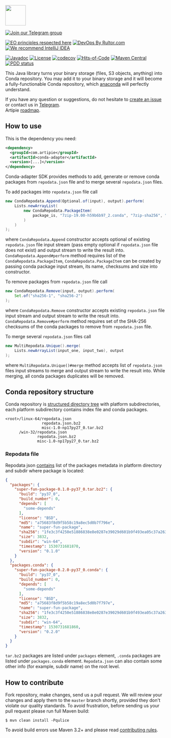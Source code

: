 <a href="http://artipie.com"><img src="https://www.artipie.com/logo.svg" width="64px" height="64px"/></a>

[![Join our Telegram group](https://img.shields.io/badge/Join%20us-Telegram-blue?&logo=telegram&?link=http://right&link=http://t.me/artipie)](http://t.me/artipie)

[![EO principles respected here](https://www.elegantobjects.org/badge.svg)](https://www.elegantobjects.org)
[![DevOps By Rultor.com](http://www.rultor.com/b/artipie/conda-adapter)](http://www.rultor.com/p/artipie/conda-adapter)
[![We recommend IntelliJ IDEA](https://www.elegantobjects.org/intellij-idea.svg)](https://www.jetbrains.com/idea/)

[![Javadoc](http://www.javadoc.io/badge/com.artipie/conda-adapter.svg)](http://www.javadoc.io/doc/com.artipie/conda-adapter)
[![License](https://img.shields.io/badge/license-MIT-green.svg)](https://github.com/artipie/conda-adapter/blob/master/LICENSE)
[![codecov](https://codecov.io/gh/artipie/conda-adapter/branch/master/graph/badge.svg)](https://codecov.io/gh/artipie/conda-adapter)
[![Hits-of-Code](https://hitsofcode.com/github/artipie/conda-adapter)](https://hitsofcode.com/view/github/artipie/conda-adapter)
[![Maven Central](https://img.shields.io/maven-central/v/com.artipie/conda-adapter.svg)](https://maven-badges.herokuapp.com/maven-central/com.artipie/conda-adapter)
[![PDD status](http://www.0pdd.com/svg?name=artipie/conda-adapter)](http://www.0pdd.com/p?name=artipie/conda-adapter)

This Java library turns your binary storage (files, S3 objects, anything) into Conda repository.
You may add it to your binary storage and it will become a fully-functionable Conda repository, 
which [anaconda](https://anaconda.org/) will perfectly understand.

If you have any question or suggestions, do not hesitate to [create an issue](https://github.com/artipie/conda-adapter/issues/new)
or contact us in [Telegram](https://t.me/artipie).  
Artipie [roadmap](https://github.com/orgs/artipie/projects/3).

## How to use

This is the dependency you need:

```xml
<dependency>
  <groupId>com.artipie</groupId>
  <artifactId>conda-adapter</artifactId>
  <version>[...]</version>
</dependency>
```

Conda-adapter SDK provides methods to add, generate or remove conda packages from `repodata.json` file and
to merge several `repodata.json` files.

To add packages into `repodata.json` file call
```java
new CondaRepodata.Append(Optional.of(input), output).perform(
    Lists.newArrayList(
        new CondaRepodata.PackageItem(
            package_is, "7zip-19.00-h59b6b97_2.conda", "7zip-sha256", "7zip-md5", 123L
        )
    )
);
```
where `CondaRepodata.Append` constructor accepts optional of existing `repodata.json` file input stream 
(pass empty optional if `repodata.json` file does not exist) and output stream to write the result into.
`CondaRepodata.Append#perform` method requires list of the `CondaRepodata.PackageItem`, 
`CondaRepodata.PackageItem` can be created by passing conda package input stream, its name, checksums and 
size into constructor.

To remove packages from `repodata.json` file call
```java
new CondaRepodata.Remove(input, output).perform(
    Set.of("sha256-1", "sha256-2")
);
```
where `CondaRepodata.Remove` constructor accepts existing `repodata.json` file input stream and 
output stream to write the result into. `CondaRepodata.Remove#perform` method requires set of the
SHA-256 checksums of the conda packages to remove from `repodata.json` file.

To merge several `repodata.json` files call
```java
new MultiRepodata.Unique().merge(
    Lists.newArrayList(input_one, input_two), output
);
```
where `MultiRepodata.Unique()#merge` method accepts list of `repodata.json` files input streams to 
merge and output stream to write the result into. While merging, all conda packages duplicates will
be removed.

## Conda repository structure

Conda repository is [structured directory tree](https://docs.conda.io/projects/conda-build/en/latest/resources/package-spec.html#repository-structure-and-index) 
with platform subdirectories, each platform subdirectory contains index file and conda packages. 

```commandline
<root>/linux-64/repodata.json
                repodata.json.bz2
                misc-1.0-np17py27_0.tar.bz2
      /win-32/repodata.json
              repodata.json.bz2
              misc-1.0-np17py27_0.tar.bz2
```

### Repodata file

Repodata json [contains](https://docs.conda.io/projects/conda-build/en/latest/concepts/generating-index.html#repodata-json) 
list of the packages metadata in platform directory and subdir where package is located:

```json
{
  "packages": {
    "super-fun-package-0.1.0-py37_0.tar.bz2": {
      "build": "py37_0",
      "build_number": 0,
      "depends": [
        "some-depends"
      ],
      "license": "BSD",
      "md5": "a75683f8d9f5b58c19a8ec5d0b7f796e",
      "name": "super-fun-package",
      "sha256": "1fe3c3f4250e51886838e8e0287e39029d601b9f493ea05c37a2630a9fe5810f",
      "size": 3832,
      "subdir": "win-64",
      "timestamp": 1530731681870,
      "version": "0.1.0"
    }
  },
  "packages.conda": {
    "super-fun-package-0.2.0-py37_0.conda": {
      "build": "py37_0",
      "build_number": 0,
      "depends": [
        "some-depends"
      ],
      "license": "BSD",
      "md5": "a75683f8d9f5b58c19a8ec5d0b7f797e",
      "name": "super-fun-package",
      "sha256": "1fe3c3f4250e51886838e8e0287e39029d601b9f493ea05c37a2630a9fe5811f",
      "size": 3832,
      "subdir": "win-64",
      "timestamp": 1530731681860,
      "version": "0.2.0"
    }
  }
}
```
`tar.bz2` packages are listed under `packages` element, `.conda` packages are listed under 
`packages.conda` element. `Repodata.json` can also contain some other info 
(for example, subdir name) on the root level.

## How to contribute

Fork repository, make changes, send us a pull request. We will review
your changes and apply them to the `master` branch shortly, provided
they don't violate our quality standards. To avoid frustration, before
sending us your pull request please run full Maven build:

```
$ mvn clean install -Pqulice
```

To avoid build errors use Maven 3.2+ and please read [contributing rules](https://github.com/artipie/artipie/blob/master/CONTRIBUTING.md). 
